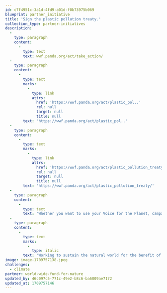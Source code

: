 ```yaml
---
id: c7f4951c-3a1d-4fd9-a01d-f0b73975b069
blueprint: partner_initiative
title: 'Sign the plastic pollution treaty.'
collection_type: partner-initiatives
description:
  -
    type: paragraph
    content:
      -
        type: text
        text: wwf.panda.org/act/take_action/
  -
    type: paragraph
    content:
      -
        type: text
        marks:
          -
            type: link
            attrs:
              href: 'https://wwf.panda.org/act/plastic_pol..'
              rel: null
              target: null
              title: null
        text: 'https://wwf.panda.org/act/plastic_pol..'
  -
    type: paragraph
    content:
      -
        type: text
        marks:
          -
            type: link
            attrs:
              href: 'https://wwf.panda.org/act/plastic_pollution_treaty/'
              rel: null
              target: null
              title: null
        text: 'https://wwf.panda.org/act/plastic_pollution_treaty/'
  -
    type: paragraph
    content:
      -
        type: text
        text: "Whether you want to use your Voice for the Planet, campaign with us by signing one of our petitions, or are looking for activities to inspire your children to learn more about the natural world, we’ll be with you every step of the way.\_"
  -
    type: paragraph
    content:
      -
        type: text
        marks:
          -
            type: italic
        text: 'Working to sustain the natural world for the benefit of people and nature'
image: image-1709757138.jpeg
challenges:
  - climate
partner: world-wide-fund-for-nature
updated_by: 46c097c5-771c-49e2-b8c6-ba6009ae7172
updated_at: 1709757146
---
```

